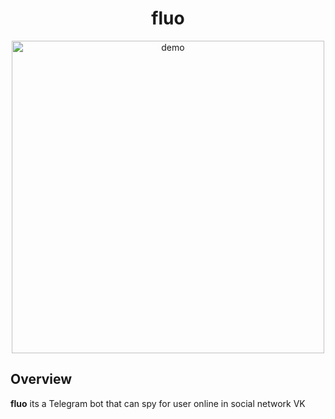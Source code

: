 <h1 align="center">fluo</h1>

<p align="center">
<img width="500" src="https://raw.githubusercontent.com/swidelip/fluo/main/demo.png?token=GHSAT0AAAAAACAGA2OTKRA7ZGAXN3TI2RMQZAVOZ7A" alt="demo">
</p>

## Overview
**fluo** its a Telegram bot that can spy for user online in social network VK

